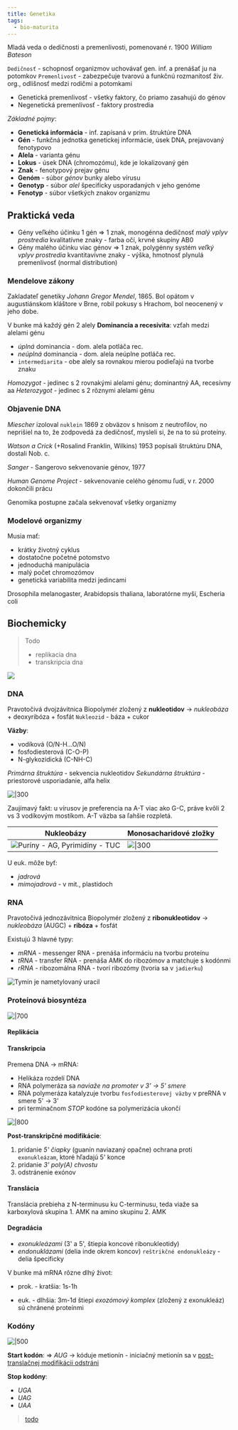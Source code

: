 ```yaml
---
title: Genetika
tags:
  - bio-maturita
---
```


Mladá veda o dedičnosti a premenlivosti, pomenované r. 1900 *William Bateson*

`Dedičnosť` - schopnosť organizmov uchovávať gen. inf. a prenášať ju na potomkov
`Premenlivosť` - zabezpečuje tvarovú a funkčnú rozmanitosť živ. org., odlišnosť medzi rodičmi a potomkami
- Genetická premenlivosť - všetky faktory, čo priamo zasahujú do génov
- Negenetická premenlivosť - faktory prostredia

*Základné pojmy*:
- **Genetická informácia** - inf. zapísaná v prim. štruktúre DNA
- **Gén** - funkčná jednotka genetickej informácie, úsek DNA, prejavovaný fenotypovo
- **Alela** - varianta génu
- **Lokus** - úsek DNA (chromozómu), kde je lokalizovaný gén
- **Znak** - fenotypový prejav génu
- **Genóm** - súbor *génov* bunky alebo vírusu
- **Genotyp** - súbor *alel* špecificky usporadaných v jeho genóme
- **Fenotyp** - súbor všetkých znakov organizmu

## Praktická veda

- Gény veľkého účinku
	1 gén => 1 znak, monogénna dedičnosť
	*malý vplyv prostredia*
	kvalitatívne znaky - farba očí, krvné skupiny AB0
- Gény malého účinku
	viac génov => 1 znak, polygénny systém
	*veľký vplyv prostredia*
	kvantitavívne znaky - výška, hmotnosť
	plynulá premenlivosť (normal distribution)

### Mendelove zákony

Zakladateľ genetiky *Johann Gregor Mendel*, 1865.
Bol opátom v augustiánskom kláštore v Brne, robil pokusy s Hrachom, bol neocenený v jeho dobe.

V bunke má každý gén 2 alely
**Dominancia a recesivita**: vzťah medzi alelami génu
 - *úplná* dominancia - dom. alela potláča rec.
 - *neúplná* dominancia - dom. alela neúplne potláča rec.
 - `intermediarita` - obe alely sa rovnakou mierou podieľajú na tvorbe znaku

*Homozygot* - jedinec s 2 rovnakými alelami génu; dominantný AA, recesívny aa
*Heterozygot* - jedinec s 2 rôznymi alelami génu

### Objavenie DNA

*Miescher* izoloval `nuklein` 1869 z obväzov s hnisom z neutrofilov, no neprišiel na to, že zodpovedá za dedičnosť, mysleli si, že na to sú proteíny.

*Watson a Crick* (+Rosalind Franklin, Wilkins) 1953 popísali štruktúru DNA, dostali Nob. c.

*Sanger* - Sangerovo sekvenovanie génov, 1977

*Human Genome Project* - sekvenovanie celého génomu ľudí, v r. 2000 dokončili prácu

Genomika postupne začala sekvenovať všetky organizmy

### Modelové organizmy

Musia mať:
- krátky životný cyklus
- dostatočne početné potomstvo
- jednoduchá manipulácia
- malý počet chromozómov
- genetická variabilita medzi jedincami

Drosophila melanogaster, Arabidopsis thaliana, laboratórne myši, Escheria coli

## Biochemicky

> Todo
> - replikacia dna
> - transkripcia dna

![](attachments/gen.png)

### DNA

Pravotočivá dvojzávitnica
Biopolymér zložený z **nukleotidov** -> *nukleobáza* + deoxyribóza + fosfát
`Nukleozid` - báza + cukor

**Väzby**:
- vodíková (O/N-H...O/N)
- fosfodiesterová (C-O-P)
- N-glykozidická (C-NH-C)

*Primárna štruktúra* - sekvencia nukleotidov
*Sekundárna štruktúra* - priestorové usporiadanie, alfa helix

![|300](attachments/DNA_štruktúra.png)

Zaujímavý fakt: u vírusov je preferencia na A-T viac ako G-C, práve kvôli 2 vs 3 vodíkovým mostíkom. A-T väzba sa ľahšie rozpletá.

| **Nukleobázy**                                                      | **Monosacharidové zložky**                     |
| ------------------------------------------------------------------- | ---------------------------------------------- |
| ![Puríny - AG, Pyrimidíny - TUC](attachments/purín-a-pyrimidín.png) | ![\|300](attachments/ribóza-a-deoxyribóza.png) |

U euk. môže byť:
- *jadrová*
- *mimojadrová* - v mit., plastidoch

### RNA

Pravotočivá jednozávitnica
Biopolymér zložený z **ribonukleotidov** -> *nukleobáza* (AUGC) + **ribóza** + fosfát

Existujú 3 hlavné typy:
- *mRNA* - messenger RNA - prenáša informáciu na tvorbu proteínu
- *tRNA* - transfer RNA - prenáša AMK do ribozómov a matchuje s kodónmi
- *rRNA* - ribozomálna RNA - tvorí ribozómy (tvoria sa v `jadierku`)

![Tymín je nametylovaný uracil](attachments/tymin-vs-uracil.png)

### Proteínová biosyntéza

![|700](attachments/proteínová_biosyntéza.png)

#### Replikácia


#### Transkripcia

Premena DNA -> mRNA:
- Helikáza rozdelí DNA
- RNA polymeráza sa *naviaže na promoter v 3' -> 5' smere*
- RNA polymeráza katalyzuje tvorbu `fosfodiesterovej väzby` v preRNA v smere 5' -> 3'
- pri terminačnom *STOP* kodóne sa polymerizácia ukončí

![|800](attachments/transkripcia_rna.png)

**Post-transkripčné modifikácie**:
1. pridanie *5' čiapky* (guanín naviazaný opačne)
	ochrana proti `exonukleázam`, ktoré hľadajú 5' konce
2. pridanie *3' poly(A) chvostu*
3. odstránenie exónov

#### Translácia
Translácia prebieha z N-terminusu ku C-terminusu, teda viaže sa karboxylová skupina 1. AMK na amino skupinu 2. AMK

#### Degradácia 
- *exonukleázami* (3' a 5', štiepia koncové ribonukleotidy) 
- *endonuklázami* (delia inde okrem koncov)
	`reštrikčné endonukleázy` - delia špecificky 

V bunke má mRNA rôzne dlhý život:
- prok. - kratšia: 1s-1h
	
- euk. - dlhšia: 3m-1d
	štiepi *exozómový komplex* (zložený z exonukleáz)
	sú chránené proteínmi


### Kodóny

![|500](attachments/rna-kodonova-tabulka.png)

**Start kodón**:
=> *AUG* -> kóduje metionín - iniciačný metionín sa v [post-translačnej modifikácii odstráni](bio/proteíny.md#Post%20translačná%20modifikácia)

**Stop kodóny**:
- *UGA*
- *UAG*
- *UAA*

> [todo](https://en.wikipedia.org/wiki/Genetic_code)
